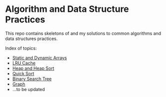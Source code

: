 # Algorithm and Data Structure Practices

This repo contains skeletons of and my solutions to common algorithms and data structures practices.

Index of topics: 
* [Static and Dynamic Arrays](https://github.com/amyamyx/Algorithms-and-Data-Structure/tree/master/dynamic_array)
* [LRU Cache](https://github.com/amyamyx/Algorithms-and-Data-Structure/tree/master/data_structures)
* [Heap and Heap Sort](https://github.com/amyamyx/Algorithms-and-Data-Structure/tree/master/heap_and_heapsort)
* [Quick Sort](https://github.com/amyamyx/Algorithms-and-Data-Structures/tree/master/quick_sort)
* [Binary Search Tree](https://github.com/amyamyx/Algorithms-and-Data-Structures/tree/master/binary_search_tree)
* [Graph](https://github.com/amyamyx/Algorithms-and-Data-Structures/tree/master/graph)
* ...to be updated
